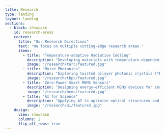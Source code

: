 ```yaml
---
title: Research
type: landing
layout: landing
sections:
  - block: showcase
    id: research-areas
    content:
      title: "Our Research Directions"
      text: "We focus on multiple cutting-edge research areas."
      items:
        - title: "Temperature-adaptive Radiative Cooling"
          description: "Developing materials with temperature-dependent emissivity for energy-efficient thermal regulation."
          image: "/research/tarc/featured.jpg"
        - title: "Moiré Photonics"
          description: "Exploring twisted bilayer photonic crystals (TBPCs) for novel optical properties."
          image: "/research/tbpc/featured.jpg"
        - title: "Zero-Power Smart MEMS Sensors"
          description: "Designing energy-efficient MEMS devices for smart city applications."
          image: "/research/mems/featured.jpg"
        - title: "AI for Science"
          description: "Applying AI to optimize optical structures and scientific research methodologies."
          image: "/research/ai/featured.jpg"
    design:
      view: showcase
      columns: 2
      flip_alt_rows: true
---
```

